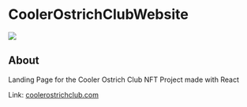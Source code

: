 # CoolerOstrichClubWebsite

<img src="https://i.imgur.com/uyADGsz.png" /> 

## About

Landing Page for the Cooler Ostrich Club NFT Project made with React

Link: [coolerostrichclub.com](http://www.coolerostrichclub.com/)
